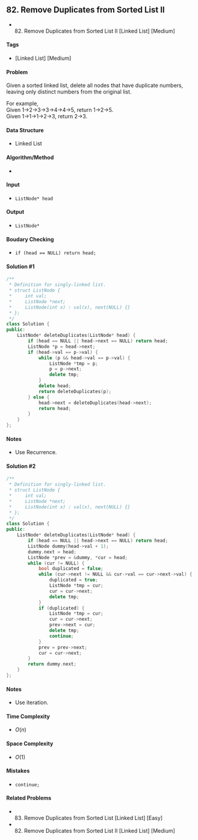 ## 82. Remove Duplicates from Sorted List II
- 82. Remove Duplicates from Sorted List II [Linked List] [Medium]

#### Tags
- [Linked List] [Medium]

#### Problem
Given a sorted linked list, delete all nodes that have duplicate numbers, leaving only distinct numbers from the original list.

For example,  
Given 1->2->3->3->4->4->5, return 1->2->5.  
Given 1->1->1->2->3, return 2->3.

#### Data Structure
- Linked List

#### Algorithm/Method
- 

#### Input
- `ListNode* head`

#### Output
- `ListNode*`

#### Boudary Checking
- `if (head == NULL) return head;`

#### Solution #1
``` C++
/**
 * Definition for singly-linked list.
 * struct ListNode {
 *     int val;
 *     ListNode *next;
 *     ListNode(int x) : val(x), next(NULL) {}
 * };
 */
class Solution {
public:
    ListNode* deleteDuplicates(ListNode* head) {
        if (head == NULL || head->next == NULL) return head;
        ListNode *p = head->next;
        if (head->val == p->val) {
            while (p && head->val == p->val) {
                ListNode *tmp = p;
                p = p->next;
                delete tmp;
            }
            delete head;
            return deleteDuplicates(p);
        } else {
            head->next = deleteDuplicates(head->next);
            return head;
        }
    }
};
```

#### Notes
- Use Recurrence.

#### Solution #2
``` C++
/**
 * Definition for singly-linked list.
 * struct ListNode {
 *     int val;
 *     ListNode *next;
 *     ListNode(int x) : val(x), next(NULL) {}
 * };
 */
class Solution {
public:
    ListNode* deleteDuplicates(ListNode* head) {
        if (head == NULL || head->next == NULL) return head;
        ListNode dummy(head->val + 1);
        dummy.next = head;
        ListNode *prev = &dummy, *cur = head;
        while (cur != NULL) {
            bool duplicated = false;
            while (cur->next != NULL && cur->val == cur->next->val) {
                duplicated = true;
                ListNode *tmp = cur;
                cur = cur->next;
                delete tmp;
            }
            if (duplicated) {
                ListNode *tmp = cur;
                cur = cur->next;
                prev->next = cur;
                delete tmp;
                continue;
            }
            prev = prev->next;
            cur = cur->next;
        }
        return dummy.next;
    }
};
```

#### Notes
- Use iteration.

#### Time Complexity
- $O(n)$

#### Space Complexity
- $O(1)$

#### Mistakes
- `continue;`

#### Related Problems
- 83. Remove Duplicates from Sorted List [Linked List] [Easy]
- 82. Remove Duplicates from Sorted List II [Linked List] [Medium]
